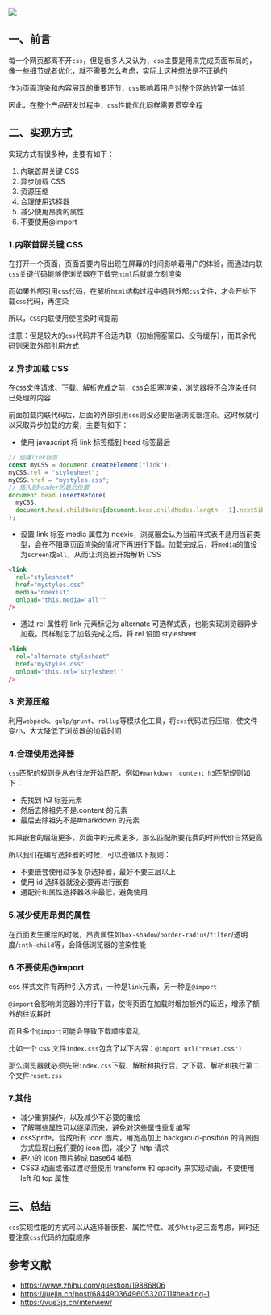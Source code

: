 ![](https://static.vue-js.com/c071c820-9fa3-11eb-ab90-d9ae814b240d.png)

## 一、前言

每一个网页都离不开`css`，但是很多人又认为，`css`主要是用来完成页面布局的，像一些细节或者优化，就不需要怎么考虑，实际上这种想法是不正确的

作为页面渲染和内容展现的重要环节，`css`影响着用户对整个网站的第一体验

因此，在整个产品研发过程中，`css`性能优化同样需要贯穿全程

## 二、实现方式

实现方式有很多种，主要有如下：

1. 内联首屏关键 CSS
2. 异步加载 CSS
3. 资源压缩
4. 合理使用选择器
5. 减少使用昂贵的属性
6. 不要使用@import

### 1.内联首屏关键 CSS

在打开一个页面，页面首要内容出现在屏幕的时间影响着用户的体验，而通过内联`css`关键代码能够使浏览器在下载完`html`后就能立刻渲染

而如果外部引用`css`代码，在解析`html`结构过程中遇到外部`css`文件，才会开始下载`css`代码，再渲染

所以，`CSS`内联使用使渲染时间提前

注意：但是较大的`css`代码并不合适内联（初始拥塞窗口、没有缓存），而其余代码则采取外部引用方式

### 2.异步加载 CSS

在`CSS`文件请求、下载、解析完成之前，`CSS`会阻塞渲染，浏览器将不会渲染任何已处理的内容

前面加载内联代码后，后面的外部引用`css`则没必要阻塞浏览器渲染。这时候就可以采取异步加载的方案，主要有如下：

- 使用 javascript 将 link 标签插到 head 标签最后

```js
// 创建link标签
const myCSS = document.createElement("link");
myCSS.rel = "stylesheet";
myCSS.href = "mystyles.css";
// 插入到header的最后位置
document.head.insertBefore(
  myCSS,
  document.head.childNodes[document.head.childNodes.length - 1].nextSibling
);
```

- 设置 link 标签 media 属性为 noexis，浏览器会认为当前样式表不适用当前类型，会在不阻塞页面渲染的情况下再进行下载。加载完成后，将`media`的值设为`screen`或`all`，从而让浏览器开始解析 CSS

```html
<link
  rel="stylesheet"
  href="mystyles.css"
  media="noexist"
  onload="this.media='all'"
/>
```

- 通过 rel 属性将 link 元素标记为 alternate 可选样式表，也能实现浏览器异步加载。同样别忘了加载完成之后，将 rel 设回 stylesheet

```html
<link
  rel="alternate stylesheet"
  href="mystyles.css"
  onload="this.rel='stylesheet'"
/>
```

### 3.资源压缩

利用`webpack`、`gulp/grunt`、`rollup`等模块化工具，将`css`代码进行压缩，使文件变小，大大降低了浏览器的加载时间

### 4.合理使用选择器

`css`匹配的规则是从右往左开始匹配，例如`#markdown .content h3`匹配规则如下：

- 先找到 h3 标签元素
- 然后去除祖先不是.content 的元素
- 最后去除祖先不是#markdown 的元素

如果嵌套的层级更多，页面中的元素更多，那么匹配所要花费的时间代价自然更高

所以我们在编写选择器的时候，可以遵循以下规则：

- 不要嵌套使用过多复杂选择器，最好不要三层以上
- 使用 id 选择器就没必要再进行嵌套
- 通配符和属性选择器效率最低，避免使用

### 5.减少使用昂贵的属性

在页面发生重绘的时候，昂贵属性如`box-shadow`/`border-radius`/`filter`/透明度/`:nth-child`等，会降低浏览器的渲染性能

### 6.不要使用@import

css 样式文件有两种引入方式，一种是`link`元素，另一种是`@import`

`@import`会影响浏览器的并行下载，使得页面在加载时增加额外的延迟，增添了额外的往返耗时

而且多个`@import`可能会导致下载顺序紊乱

比如一个 css 文件`index.css`包含了以下内容：`@import url("reset.css")`

那么浏览器就必须先把`index.css`下载、解析和执行后，才下载、解析和执行第二个文件`reset.css`

### 7.其他

- 减少重排操作，以及减少不必要的重绘
- 了解哪些属性可以继承而来，避免对这些属性重复编写
- cssSprite，合成所有 icon 图片，用宽高加上 backgroud-position 的背景图方式显现出我们要的 icon 图，减少了 http 请求
- 把小的 icon 图片转成 base64 编码
- CSS3 动画或者过渡尽量使用 transform 和 opacity 来实现动画，不要使用 left 和 top 属性

## 三、总结

`css`实现性能的方式可以从选择器嵌套、属性特性、减少`http`这三面考虑，同时还要注意`css`代码的加载顺序

## 参考文献

- https://www.zhihu.com/question/19886806
- https://juejin.cn/post/6844903649605320711#heading-1
- https://vue3js.cn/interview/
